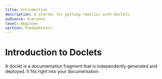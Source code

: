 ```yaml
---
title: Introduction
description: A starter for getting familiar with doclets.
audience: Everyone
level: Beginner
section: Fundamentals
---
```


# Introduction to Doclets

A doclet is a documentation fragment that is independently generated and deployed. It fits right into your documentation.
